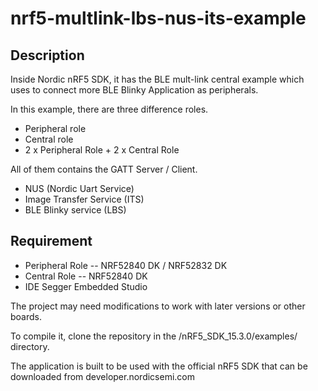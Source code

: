 # nrf5-multlink-lbs-nus-its-example

## Description

Inside Nordic nRF5 SDK, it has the BLE mult-link central example which uses to connect more BLE Blinky Application as peripherals.

In this example, there are three difference roles.
* Peripheral role 
* Central role
* 2 x Peripheral Role + 2 x Central Role

All of them contains the GATT Server / Client.
* NUS (Nordic Uart Service)
* Image Transfer Service (ITS)
* BLE Blinky service (LBS)


## Requirement

* Peripheral Role -- NRF52840 DK / NRF52832 DK
* Central Role -- NRF52840 DK
* IDE Segger Embedded Studio

The project may need modifications to work with later versions or other boards.

To compile it, clone the repository in the /nRF5_SDK_15.3.0/examples/ directory.

The application is built to be used with the official nRF5 SDK that can be downloaded from developer.nordicsemi.com



